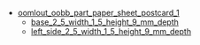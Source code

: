 * [oomlout_oobb_part_paper_sheet_postcard_1](oomlout_oobb_part_paper_sheet_postcard_1)
  * [base_2_5_width_1_5_height_9_mm_depth](oomlout_oobb_part_paper_sheet_postcard_1/base_2_5_width_1_5_height_9_mm_depth)
  * [left_side_2_5_width_1_5_height_9_mm_depth](oomlout_oobb_part_paper_sheet_postcard_1/left_side_2_5_width_1_5_height_9_mm_depth)
